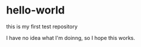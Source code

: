 # hello-world
this is my first test repository

I have no idea what I'm doinng, so I hope this works.

